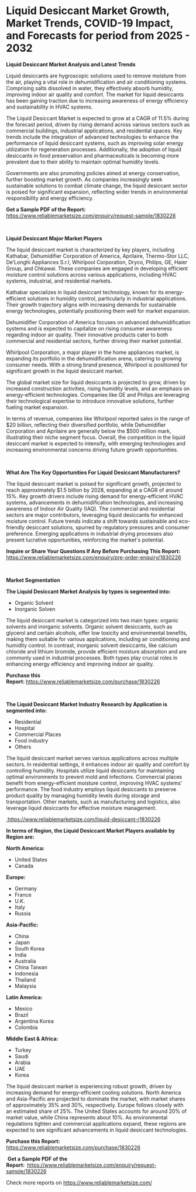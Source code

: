<p><h1>Liquid Desiccant Market Growth, Market Trends, COVID-19 Impact, and Forecasts for period from 2025 - 2032</h1></p><p><strong>Liquid Desiccant Market Analysis and Latest Trends</strong></p>
<p><p>Liquid desiccants are hygroscopic solutions used to remove moisture from the air, playing a vital role in dehumidification and air conditioning systems. Comprising salts dissolved in water, they effectively absorb humidity, improving indoor air quality and comfort. The market for liquid desiccants has been gaining traction due to increasing awareness of energy efficiency and sustainability in HVAC systems. </p><p>The Liquid Desiccant Market is expected to grow at a CAGR of 11.5% during the forecast period, driven by rising demand across various sectors such as commercial buildings, industrial applications, and residential spaces. Key trends include the integration of advanced technologies to enhance the performance of liquid desiccant systems, such as improving solar energy utilization for regeneration processes. Additionally, the adoption of liquid desiccants in food preservation and pharmaceuticals is becoming more prevalent due to their ability to maintain optimal humidity levels. </p><p>Governments are also promoting policies aimed at energy conservation, further boosting market growth. As companies increasingly seek sustainable solutions to combat climate change, the liquid desiccant sector is poised for significant expansion, reflecting wider trends in environmental responsibility and energy efficiency.</p></p>
<p><strong>Get a Sample PDF of the Report:&nbsp;</strong> <a href="https://www.reliablemarketsize.com/enquiry/request-sample/1830226?utm_campaign=3114&utm_medium=2&utm_source=Github&utm_content=ia&utm_term=01042025&utm_id=liquid-desiccant">https://www.reliablemarketsize.com/enquiry/request-sample/1830226</a></p>
<p>&nbsp;</p>
<p><strong>Liquid Desiccant Major Market Players</strong></p>
<p><p>The liquid desiccant market is characterized by key players, including Kathabar, Dehumidifier Corporation of America, Aprilaire, Thermo-Stor LLC, De’Longhi Appliances S.r.l, Whirlpool Corporation, Dryco, Philips, GE, Haier Group, and Chkawai. These companies are engaged in developing efficient moisture control solutions across various applications, including HVAC systems, industrial, and residential markets.</p><p>Kathabar specializes in liquid desiccant technology, known for its energy-efficient solutions in humidity control, particularly in industrial applications. Their growth trajectory aligns with increasing demands for sustainable energy technologies, potentially positioning them well for market expansion.</p><p>Dehumidifier Corporation of America focuses on advanced dehumidification systems and is expected to capitalize on rising consumer awareness regarding indoor air quality. Their innovative products cater to both commercial and residential sectors, further driving their market potential.</p><p>Whirlpool Corporation, a major player in the home appliances market, is expanding its portfolio in the dehumidification arena, catering to growing consumer needs. With a strong brand presence, Whirlpool is positioned for significant growth in the liquid desiccant market.</p><p>The global market size for liquid desiccants is projected to grow, driven by increased construction activities, rising humidity levels, and an emphasis on energy-efficient technologies. Companies like GE and Philips are leveraging their technological expertise to introduce innovative solutions, further fueling market expansion.</p><p>In terms of revenue, companies like Whirlpool reported sales in the range of $20 billion, reflecting their diversified portfolio, while Dehumidifier Corporation and Aprilaire are generally below the $500 million mark, illustrating their niche segment focus. Overall, the competition in the liquid desiccant market is expected to intensify, with emerging technologies and increasing environmental concerns driving future growth opportunities.</p></p>
<p>&nbsp;</p>
<p><strong>What Are The Key Opportunities For Liquid Desiccant Manufacturers?</strong></p>
<p><p>The liquid desiccant market is poised for significant growth, projected to reach approximately $1.5 billion by 2028, expanding at a CAGR of around 15%. Key growth drivers include rising demand for energy-efficient HVAC systems, advancements in dehumidification technologies, and increasing awareness of Indoor Air Quality (IAQ). The commercial and residential sectors are major contributors, leveraging liquid desiccants for enhanced moisture control. Future trends indicate a shift towards sustainable and eco-friendly desiccant solutions, spurred by regulatory pressures and consumer preference. Emerging applications in industrial drying processes also present lucrative opportunities, reinforcing the market's potential.</p></p>
<p><strong>Inquire or Share Your Questions If Any Before Purchasing This Report:</strong> <a href="https://www.reliablemarketsize.com/enquiry/pre-order-enquiry/1830226?utm_campaign=3114&utm_medium=2&utm_source=Github&utm_content=ia&utm_term=01042025&utm_id=liquid-desiccant">https://www.reliablemarketsize.com/enquiry/pre-order-enquiry/1830226</a></p>
<p>&nbsp;</p>
<p><strong>Market Segmentation</strong></p>
<p><strong>The Liquid Desiccant Market Analysis by types is segmented into:</strong></p>
<p><ul><li>Organic Solvent</li><li>Inorganic Solven</li></ul></p>
<p><p>The liquid desiccant market is categorized into two main types: organic solvents and inorganic solvents. Organic solvent desiccants, such as glycerol and certain alcohols, offer low toxicity and environmental benefits, making them suitable for various applications, including air conditioning and humidity control. In contrast, inorganic solvent desiccants, like calcium chloride and lithium bromide, provide efficient moisture absorption and are commonly used in industrial processes. Both types play crucial roles in enhancing energy efficiency and improving indoor air quality.</p></p>
<p><strong>Purchase this Report:&nbsp;</strong><a href="https://www.reliablemarketsize.com/purchase/1830226?utm_campaign=3114&utm_medium=2&utm_source=Github&utm_content=ia&utm_term=01042025&utm_id=liquid-desiccant">https://www.reliablemarketsize.com/purchase/1830226</a></p>
<p>&nbsp;</p>
<p><strong>The Liquid Desiccant Market Industry Research by Application is segmented into:</strong></p>
<p><ul><li>Residential</li><li>Hospital</li><li>Commercial Places</li><li>Food industry</li><li>Others</li></ul></p>
<p><p>The liquid desiccant market serves various applications across multiple sectors. In residential settings, it enhances indoor air quality and comfort by controlling humidity. Hospitals utilize liquid desiccants for maintaining optimal environments to prevent mold and infections. Commercial places benefit from energy-efficient moisture control, improving HVAC systems' performance. The food industry employs liquid desiccants to preserve product quality by managing humidity levels during storage and transportation. Other markets, such as manufacturing and logistics, also leverage liquid desiccants for effective moisture management.</p></p>
<p><a href="https://www.reliablemarketsize.com/liquid-desiccant-r1830226?utm_campaign=3114&utm_medium=2&utm_source=Github&utm_content=ia&utm_term=01042025&utm_id=liquid-desiccant">&nbsp;https://www.reliablemarketsize.com/liquid-desiccant-r1830226</a></p>
<p><strong>In terms of Region, the Liquid Desiccant Market Players available by Region are:</strong></p>
<p>
    <p> <strong> North America: </strong>
        <ul>
            <li>United States</li>
            <li>Canada</li>
        </ul>
        </p> 
    <p> <strong> Europe: </strong>
        <ul>
            <li>Germany</li>
            <li>France</li>
            <li>U.K.</li>
            <li>Italy</li>
            <li>Russia</li>
        </ul>
        </p> 
    <p> <strong> Asia-Pacific: </strong>
        <ul>
            <li>China</li>
            <li>Japan</li>
            <li>South Korea</li>
            <li>India</li>
            <li>Australia</li>
            <li>China Taiwan</li>
            <li>Indonesia</li>
            <li>Thailand</li>
            <li>Malaysia</li>
        </ul>
        </p> 
    <p> <strong> Latin America: </strong>
        <ul>
            <li>Mexico</li>
            <li>Brazil</li>
            <li>Argentina Korea</li>
            <li>Colombia</li>
        </ul>
        </p> 
    <p> <strong> Middle East & Africa: </strong>
        <ul>
            <li>Turkey</li>
            <li>Saudi</li>
            <li>Arabia</li>
            <li>UAE</li>
            <li>Korea</li>
        </ul>
    </p>
    </p>
<p><p>The liquid desiccant market is experiencing robust growth, driven by increasing demand for energy-efficient cooling solutions. North America and Asia-Pacific are projected to dominate the market, with market shares of approximately 35% and 30%, respectively. Europe follows closely with an estimated share of 25%. The United States accounts for around 20% of market value, while China represents about 10%. As environmental regulations tighten and commercial applications expand, these regions are expected to see significant advancements in liquid desiccant technologies.</p></p>
<p><strong>Purchase this Report: </strong><a href="https://www.reliablemarketsize.com/purchase/1830226?utm_campaign=3114&utm_medium=2&utm_source=Github&utm_content=ia&utm_term=01042025&utm_id=liquid-desiccant">https://www.reliablemarketsize.com/purchase/1830226</a></p>
<p>&nbsp;<strong>Get a Sample PDF of the Report:&nbsp;&nbsp;</strong><a href="https://www.reliablemarketsize.com/enquiry/request-sample/1830226?utm_campaign=3114&utm_medium=2&utm_source=Github&utm_content=ia&utm_term=01042025&utm_id=liquid-desiccant">https://www.reliablemarketsize.com/enquiry/request-sample/1830226</a></p>
<p><strong></strong></p>
<p>Check more reports on <a href="https://www.reliablemarketsize.com/?utm_campaign=3114&utm_medium=2&utm_source=Github&utm_content=ia&utm_term=01042025&utm_id=liquid-desiccant">https://www.reliablemarketsize.com/</a></p>